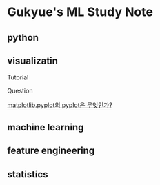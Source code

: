 # Gukyue's ML Study Note

## python

## visualizatin

Tutorial

Question

[matplotlib.pyplot의 pyplot은 무엇인가?](visualization/Matplotlib_question_What_is_pyplot.ipynb)

## machine learning

## feature engineering

## statistics
